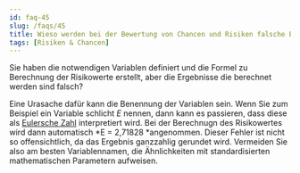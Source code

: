 ```yaml
---
id: faq-45
slug: /faqs/45
title: Wieso werden bei der Bewertung von Chancen und Risiken falsche Ergebnisse berechnet
tags: [Risiken & Chancen]
---
```

Sie haben die notwendigen Variablen definiert und die Formel zu Berechnung der Risikowerte erstellt, aber die Ergebnisse die berechnet werden sind falsch?

Eine Urasache dafür kann die Benennung der Variablen sein. Wenn Sie zum Beispiel ein Variable schlicht *E* nennen, dann kann es passieren, dass diese als [Eulersche Zahl](https://de.wikipedia.org/wiki/Eulersche_Zahl) interpretiert wird. Bei der Berechnugn des Risikowertes wird dann automatisch *E = 2,71828 *angenommen. Dieser Fehler ist nicht so offensichtlich, da das Ergebnis ganzzahlig gerundet wird. Vermeiden Sie also am besten Variablennamen, die Ähnlichkeiten mit standardisierten mathematischen Parametern aufweisen.
